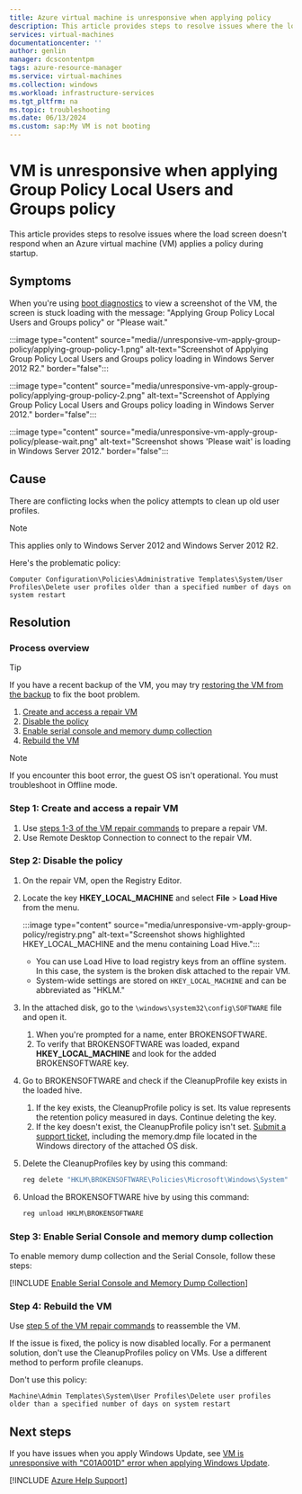 ```yaml
---
title: Azure virtual machine is unresponsive when applying policy
description: This article provides steps to resolve issues where the load screen doesn't respond when applying a policy during startup in an Azure VM.
services: virtual-machines
documentationcenter: ''
author: genlin
manager: dcscontentpm
tags: azure-resource-manager
ms.service: virtual-machines
ms.collection: windows
ms.workload: infrastructure-services
ms.tgt_pltfrm: na
ms.topic: troubleshooting
ms.date: 06/13/2024
ms.custom: sap:My VM is not booting
---
```


# VM is unresponsive when applying Group Policy Local Users and Groups policy

This article provides steps to resolve issues where the load screen doesn't respond when an Azure virtual machine (VM) applies a policy during startup.

## Symptoms

When you're using [boot diagnostics](./boot-diagnostics.md) to view a screenshot of the VM, the screen is stuck loading with the message: "Applying Group Policy Local Users and Groups policy" or "Please wait."

:::image type="content" source="media//unresponsive-vm-apply-group-policy/applying-group-policy-1.png" alt-text="Screenshot of Applying Group Policy Local Users and Groups policy loading in Windows Server 2012 R2." border="false":::

:::image type="content" source="media/unresponsive-vm-apply-group-policy/applying-group-policy-2.png" alt-text="Screenshot of Applying Group Policy Local Users and Groups policy loading in Windows Server 2012." border="false":::

:::image type="content" source="media/unresponsive-vm-apply-group-policy/please-wait.png" alt-text="Screenshot shows 'Please wait' is loading in Windows Server 2012." border="false":::

## Cause

There are conflicting locks when the policy attempts to clean up old user profiles.

> [!NOTE]
> This applies only to Windows Server 2012 and Windows Server 2012 R2.

Here's the problematic policy:

`Computer Configuration\Policies\Administrative Templates\System/User Profiles\Delete user profiles older than a specified number of days on system restart`

## Resolution

### Process overview

> [!TIP]
> If you have a recent backup of the VM, you may try [restoring the VM from the backup](/azure/backup/backup-azure-arm-restore-vms) to fix the boot problem.

1. [Create and access a repair VM](#step-1-create-and-access-a-repair-vm)
1. [Disable the policy](#step-2-disable-the-policy)
1. [Enable serial console and memory dump collection](#step-3-enable-serial-console-and-memory-dump-collection)
1. [Rebuild the VM](#step-4-rebuild-the-vm)

> [!NOTE]
> If you encounter this boot error, the guest OS isn't operational. You must troubleshoot in Offline mode.

### Step 1: Create and access a repair VM

1. Use [steps 1-3 of the VM repair commands](./repair-windows-vm-using-azure-virtual-machine-repair-commands.md#repair-process-example) to prepare a repair VM.
2. Use Remote Desktop Connection to connect to the repair VM.

### Step 2: Disable the policy

1. On the repair VM, open the Registry Editor.
1. Locate the key **HKEY_LOCAL_MACHINE** and select **File** > **Load Hive** from the menu.

    :::image type="content" source="media/unresponsive-vm-apply-group-policy/registry.png" alt-text="Screenshot shows highlighted HKEY_LOCAL_MACHINE and the menu containing Load Hive.":::

    - You can use Load Hive to load registry keys from an offline system. In this case, the system is the broken disk attached to the repair VM.
    - System-wide settings are stored on `HKEY_LOCAL_MACHINE` and can be abbreviated as "HKLM."
1. In the attached disk, go to the `\windows\system32\config\SOFTWARE` file and open it.

    1. When you're prompted for a name, enter BROKENSOFTWARE.
    1. To verify that BROKENSOFTWARE was loaded, expand **HKEY_LOCAL_MACHINE** and look for the added BROKENSOFTWARE key.
1. Go to BROKENSOFTWARE and check if the CleanupProfile key exists in the loaded hive.

    1. If the key exists, the CleanupProfile policy is set. Its value represents the retention policy measured in days. Continue deleting the key.
    1. If the key doesn't exist, the CleanupProfile policy isn't set. [Submit a support ticket](https://portal.azure.com/?#blade/Microsoft_Azure_Support/HelpAndSupportBlade), including the memory.dmp file located in the Windows directory of the attached OS disk.

1. Delete the CleanupProfiles key by using this command:

    ```cmd
    reg delete "HKLM\BROKENSOFTWARE\Policies\Microsoft\Windows\System" /v CleanupProfiles /f
    ```

1. Unload the BROKENSOFTWARE hive by using this command:

    ```cmd
    reg unload HKLM\BROKENSOFTWARE
    ```

### Step 3: Enable Serial Console and memory dump collection

To enable memory dump collection and the Serial Console, follow these steps:

[!INCLUDE [Enable Serial Console and Memory Dump Collection](../../../includes/azure/enable-serial-console-memory-dump-collection.md)]

### Step 4: Rebuild the VM

Use [step 5 of the VM repair commands](./repair-windows-vm-using-azure-virtual-machine-repair-commands.md#repair-process-example) to reassemble the VM.

If the issue is fixed, the policy is now disabled locally. For a permanent solution, don't use the CleanupProfiles policy on VMs. Use a different method to perform profile cleanups.

Don't use this policy:

`Machine\Admin Templates\System\User Profiles\Delete user profiles older than a specified number of days on system restart`

## Next steps

If you have issues when you apply Windows Update, see [VM is unresponsive with "C01A001D" error when applying Windows Update](./unresponsive-vm-apply-windows-update.md).

[!INCLUDE [Azure Help Support](../../../includes/azure-help-support.md)]
